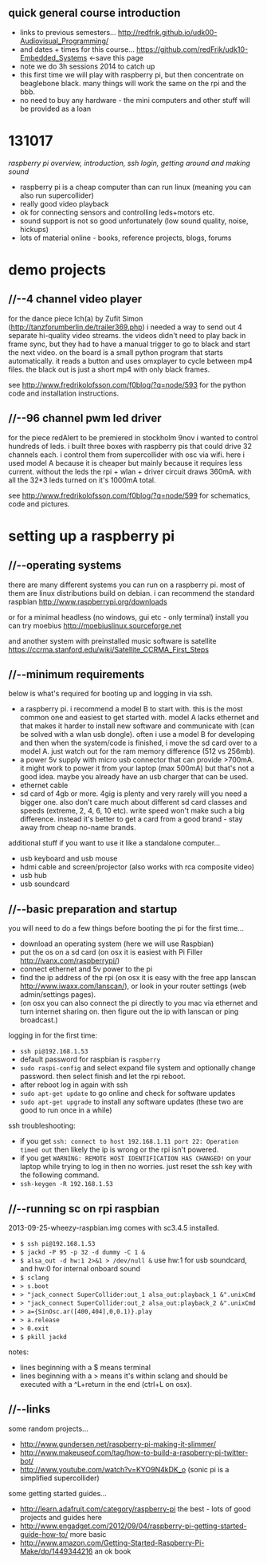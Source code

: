 quick general course introduction
--------------------

* links to previous semesters... <http://redfrik.github.io/udk00-Audiovisual_Programming/>
* and dates + times for this course... <https://github.com/redFrik/udk10-Embedded_Systems> <-save this page
* note we do 3h sessions 2014 to catch up
* this first time we will play with raspberry pi, but then concentrate on beaglebone black.  many things will work the same on the rpi and the bbb.
* no need to buy any hardware - the mini computers and other stuff will be provided as a loan

131017
======

_raspberry pi overview, introduction, ssh login, getting around and making sound_

* raspberry pi is a cheap computer than can run linux (meaning you can also run supercollider)
* really good video playback
* ok for connecting sensors and controlling leds+motors etc.
* sound support is not so good unfortunately (low sound quality, noise, hickups)
* lots of material online - books, reference projects, blogs, forums

demo projects
====================

//--4 channel video player
--------------------
for the dance piece Ich(a) by Zufit Simon (<http://tanzforumberlin.de/trailer369.php>) i needed a way to send out 4 separate hi-quality video streams.  the videos didn't need to play back in frame sync, but they had to have a manual trigger to go to black and start the next video.
on the board is a small python program that starts automatically.  it reads a button and uses omxplayer to cycle between mp4 files.  the black out is just a short mp4 with only black frames.

see <http://www.fredrikolofsson.com/f0blog/?q=node/593> for the python code and installation instructions.

//--96 channel pwm led driver
--------------------
for the piece redAlert to be premiered in stockholm 9nov i wanted to control hundreds of leds.  i built three boxes with raspberry pis that could drive 32 channels each.  i control them from supercollider with osc via wifi.  here i used model A because it is cheaper but mainly because it requires less current.  without the leds the rpi + wlan + driver circuit draws 360mA.  with all the 32*3 leds turned on it's 1000mA total.

see <http://www.fredrikolofsson.com/f0blog/?q=node/599> for schematics, code and pictures.

setting up a raspberry pi
====================

//--operating systems
--------------------
there are many different systems you can run on a raspberry pi.  most of them are linux distributions build on debian.  i can recommend the standard raspbian <http://www.raspberrypi.org/downloads>

or for a minimal headless (no windows, gui etc - only terminal) install you can try moebius <http://moebiuslinux.sourceforge.net>

and another system with preinstalled music software is satellite <https://ccrma.stanford.edu/wiki/Satellite_CCRMA_First_Steps>

//--minimum requirements
--------------------
below is what's required for booting up and logging in via ssh.
* a raspberry pi.  i recommend a model B to start with.  this is the most common one and easiest to get started with.  model A lacks ethernet and that makes it harder to install new software and communicate with (can be solved with a wlan usb dongle).  often i use a model B for developing and then when the system/code is finished, i move the sd card over to a model A.  just watch out for the ram memory difference (512 vs 256mb).
* a power 5v supply with micro usb connector that can provide >700mA.  it might work to power it from your laptop (max 500mA) but that's not a good idea.  maybe you already have an usb charger that can be used.
* ethernet cable
* sd card of 4gb or more.  4gig is plenty and very rarely will you need a bigger one.  also don't care much about different sd card classes and speeds (extreme, 2, 4, 6, 10 etc).  write speed won't make such a big difference.  instead it's better to get a card from a good brand - stay away from cheap no-name brands.

additional stuff if you want to use it like a standalone computer...
* usb keyboard and usb mouse
* hdmi cable and screen/projector (also works with rca composite video)
* usb hub
* usb soundcard

//--basic preparation and startup
--------------------
you will need to do a few things before booting the pi for the first time...
* download an operating system (here we will use Raspbian)
* put the os on a sd card (on osx it is easiest with Pi Filler <http://ivanx.com/raspberrypi/>)
* connect ethernet and 5v power to the pi
* find the ip address of the rpi (on osx it is easy with the free app lanscan <http://www.iwaxx.com/lanscan/>), or look in your router settings (web admin/settings pages).
* (on osx you can also connect the pi directly to you mac via ethernet and turn internet sharing on.  then figure out the ip with lanscan or ping broadcast.)

logging in for the first time:
* `ssh pi@192.168.1.53`
* default password for raspbian is `raspberry`
* `sudo raspi-config` and select expand file system and optionally change password.  then select finish and let the rpi reboot.
* after reboot log in again with ssh
* `sudo apt-get update` to go online and check for software updates
* `sudo apt-get upgrade` to install any software updates (these two are good to run once in a while)

ssh troubleshooting:
* if you get `ssh: connect to host 192.168.1.11 port 22: Operation timed out` then likely the ip is wrong or the rpi isn't powered.
* if you get `WARNING: REMOTE HOST IDENTIFICATION HAS CHANGED!` on your laptop while trying to log in then no worries.  just reset the ssh key with the following command.
* `ssh-keygen -R 192.168.1.53`

//--running sc on rpi raspbian
--------------------
2013-09-25-wheezy-raspbian.img comes with sc3.4.5 installed.
* `$ ssh pi@192.168.1.53`
* `$ jackd -P 95 -p 32 -d dummy -C 1 &`
* `$ alsa_out -d hw:1 2>&1 > /dev/null &` use hw:1 for usb soundcard, and hw:0 for internal onboard sound
* `$ sclang`
* `> s.boot`
* `> "jack_connect SuperCollider:out_1 alsa_out:playback_1 &".unixCmd`
* `> "jack_connect SuperCollider:out_2 alsa_out:playback_2 &".unixCmd`
* `> a={SinOsc.ar([400,404],0,0.1)}.play`
* `> a.release`
* `> 0.exit`
* `$ pkill jackd`

notes:
* lines beginning with a $ means terminal
* lines beginning with a > means it's within sclang and should be executed with a ^L+return in the end (ctrl+L on osx).

//--links
--------------------
some random projects...
* <http://www.gundersen.net/raspberry-pi-making-it-slimmer/>
* <http://www.makeuseof.com/tag/how-to-build-a-raspberry-pi-twitter-bot/>
* <http://www.youtube.com/watch?v=KYO9N4kDK_o> (sonic pi is a simplified supercollider)

some getting started guides...
* <http://learn.adafruit.com/category/raspberry-pi> the best - lots of good projects and guides here
* <http://www.engadget.com/2012/09/04/raspberry-pi-getting-started-guide-how-to/> more basic
* <http://www.amazon.com/Getting-Started-Raspberry-Pi-Make/dp/1449344216> an ok book
